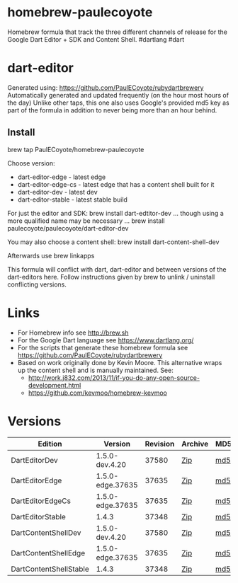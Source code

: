 homebrew-paulecoyote
====================

Homebrew formula that track the three different channels of release for the Google Dart Editor + SDK and Content Shell.  #dartlang #dart

dart-editor
===========

Generated using: https://github.com/PaulECoyote/rubydartbrewery
Automatically generated and updated frequently (on the hour most hours of the day)
Unlike other taps, this one also uses Google's provided md5 key as part of the formula in addition to never being more than an hour behind.

Install
-------
brew tap PaulECoyote/homebrew-paulecoyote

Choose version:
* dart-editor-edge - latest edge
* dart-editor-edge-cs - latest edge that has a content shell built for it
* dart-editor-dev - latest dev
* dart-editor-stable - latest stable build

For just the editor and SDK:
brew install dart-edtitor-dev
... though using a more qualified name may be necessary ...
brew install paulecoyote/paulecoyote/dart-editor-dev

You may also choose a content shell:
brew install dart-content-shell-dev

Afterwards use 
brew linkapps

This formula will conflict with dart, dart-editor and between versions of the dart-editors here.  Follow instructions given by brew to unlink / uninstall conflicting versions.

Links
=====
* For Homebrew info see http://brew.sh
* For the Google Dart language see https://www.dartlang.org/
* For the scripts that generate these homebrew formula see https://github.com/PaulECoyote/rubydartbrewery
* Based on work originally done by Kevin Moore. This alternative wraps up the content shell and is manually maintained.  See: 
    * http://work.j832.com/2013/11/if-you-do-any-open-source-development.html
    * https://github.com/kevmoo/homebrew-kevmoo

Versions
========
| Edition | Version | Revision | Archive | MD5 | Notes |
| ------- | ------- | -------- | ------- | --- | ----- |
| DartEditorDev | 1.5.0-dev.4.20 | 37580 | [Zip](http://storage.googleapis.com/dart-archive/channels/dev/release/37580/editor/darteditor-macos-x64.zip) | [md5](http://storage.googleapis.com/dart-archive/channels/dev/release/37580/editor/darteditor-macos-x64.zip.md5sum) | [Changes](http://storage.googleapis.com/dart-archive/channels/dev/release/latest/changelog.html) |
| DartEditorEdge | 1.5.0-edge.37635 | 37635 | [Zip](http://storage.googleapis.com/dart-archive/channels/be/raw/37635/editor/darteditor-macos-x64.zip) | [md5](http://storage.googleapis.com/dart-archive/channels/be/raw/37635/editor/darteditor-macos-x64.zip.md5sum) | - |
| DartEditorEdgeCs | 1.5.0-edge.37635 | 37635 | [Zip](http://storage.googleapis.com/dart-archive/channels/be/raw/37635/editor/darteditor-macos-x64.zip) | [md5](http://storage.googleapis.com/dart-archive/channels/be/raw/37635/editor/darteditor-macos-x64.zip.md5sum) | - |
| DartEditorStable | 1.4.3 | 37348 | [Zip](http://storage.googleapis.com/dart-archive/channels/stable/release/37348/editor/darteditor-macos-x64.zip) | [md5](http://storage.googleapis.com/dart-archive/channels/stable/release/37348/editor/darteditor-macos-x64.zip.md5sum) | [Changes](http://storage.googleapis.com/dart-archive/channels/stable/release/latest/changelog.html) |
| DartContentShellDev | 1.5.0-dev.4.20 | 37580 | [Zip](http://storage.googleapis.com/dart-archive/channels/dev/release/37580/dartium/content_shell-macos-ia32-release.zip) | [md5](http://storage.googleapis.com/dart-archive/channels/dev/release/37580/dartium/content_shell-macos-ia32-release.zip.md5sum) | - |
| DartContentShellEdge | 1.5.0-edge.37635 | 37635 | [Zip](http://storage.googleapis.com/dart-archive/channels/be/raw/37635/dartium/content_shell-macos-ia32-release.zip) | [md5](http://storage.googleapis.com/dart-archive/channels/be/raw/37635/dartium/content_shell-macos-ia32-release.zip.md5sum) | - |
| DartContentShellStable | 1.4.3 | 37348 | [Zip](http://storage.googleapis.com/dart-archive/channels/stable/release/37348/dartium/content_shell-macos-ia32-release.zip) | [md5](http://storage.googleapis.com/dart-archive/channels/stable/release/37348/dartium/content_shell-macos-ia32-release.zip.md5sum) | - |
